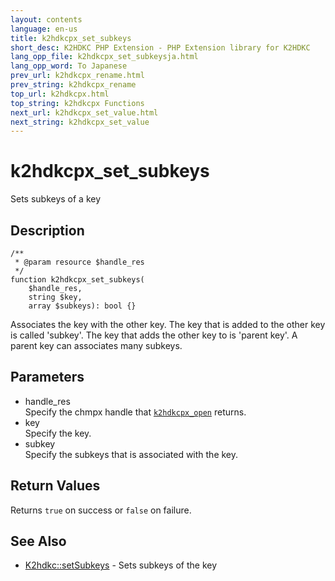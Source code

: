 ```yaml
---
layout: contents
language: en-us
title: k2hdkcpx_set_subkeys
short_desc: K2HDKC PHP Extension - PHP Extension library for K2HDKC
lang_opp_file: k2hdkcpx_set_subkeysja.html
lang_opp_word: To Japanese
prev_url: k2hdkcpx_rename.html
prev_string: k2hdkcpx_rename
top_url: k2hdkcpx.html
top_string: k2hdkcpx Functions
next_url: k2hdkcpx_set_value.html
next_string: k2hdkcpx_set_value
---
```


# k2hdkcpx_set_subkeys
Sets subkeys of a key

## Description

```
/**
 * @param resource $handle_res
 */
function k2hdkcpx_set_subkeys(
    $handle_res,
    string $key,
    array $subkeys): bool {}
```

Associates the key with the other key. The key that is added to the other key is called 'subkey'. The key that adds the other key to is 'parent key'. A parent key can associates many subkeys. 

## Parameters
- handle_res  
Specify the chmpx handle that [`k2hdkcpx_open`](k2hdkcpx_open.html) returns.
- key  
Specify the key.
- subkey  
Specify the subkeys that is associated with the key.


## Return Values
Returns `true` on success or `false` on failure. 

## See Also
- [K2hdkc::setSubkeys](k2hdkc_class_setsubkeys.html) - Sets subkeys of the key
